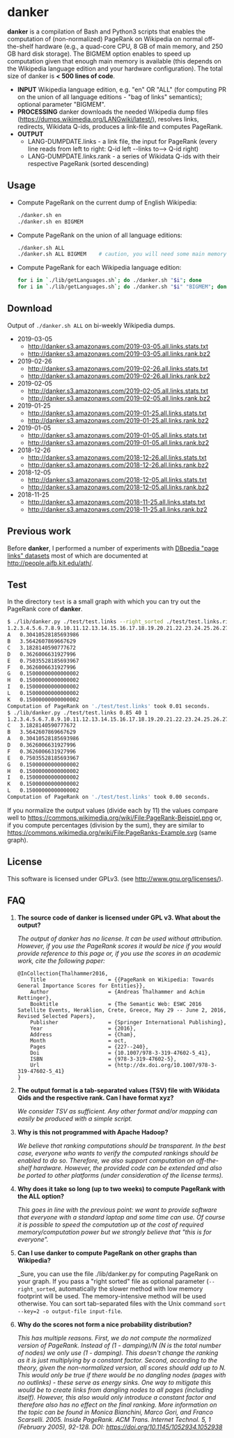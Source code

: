danker
======

__danker__ is a compilation of Bash and Python3 scripts that enables the computation of (non-normalized) PageRank on Wikipedia on normal off-the-shelf hardware (e.g., a quad-core CPU, 8 GB of main memory, and 250 GB hard disk storage). The BIGMEM option enables to speed up computation given that enough main memory is available (this depends on the Wikipedia language edition and your hardware configuration). The total size of danker is __< 500 lines of code__.

* __INPUT__ Wikipedia language edition, e.g. "en" OR "ALL" (for computing PR on the union of all language editions - "bag of links" semantics); optional parameter "BIGMEM".
* __PROCESSING__ danker downloads the needed Wikipedia dump files (https://dumps.wikimedia.org/LANGwiki/latest/), resolves links, redirects, Wikidata Q-ids, produces a link-file and computes PageRank.
* __OUTPUT__ 
  * LANG-DUMPDATE.links - a link file, the input for PageRank (every line reads from left to right: Q-id left --links to--> Q-id right)
  * LANG-DUMPDATE.links.rank - a series of Wikidata Q-ids with their respective PageRank (sorted descending)

## Usage

* Compute PageRank on the current dump of English Wikipedia:

   ```bash
   ./danker.sh en
   ./danker.sh en BIGMEM
   ```
   
* Compute PageRank on the union of all language editions:

   ```bash
   ./danker.sh ALL
   ./danker.sh ALL BIGMEM    # caution, you will need some main memory for that
   ```
   
* Compute PageRank for each Wikipedia language edition:

   ```bash
   for i in `./lib/getLanguages.sh`; do ./danker.sh "$i"; done
   for i in `./lib/getLanguages.sh`; do ./danker.sh "$i" "BIGMEM"; done
   ```

## Download
Output of ``./danker.sh ALL`` on bi-weekly Wikipedia dumps.

* 2019-03-05
  * http://danker.s3.amazonaws.com/2019-03-05.all.links.stats.txt
  * http://danker.s3.amazonaws.com/2019-03-05.all.links.rank.bz2
* 2019-02-26
  * http://danker.s3.amazonaws.com/2019-02-26.all.links.stats.txt
  * http://danker.s3.amazonaws.com/2019-02-26.all.links.rank.bz2
* 2019-02-05
  * http://danker.s3.amazonaws.com/2019-02-05.all.links.stats.txt
  * http://danker.s3.amazonaws.com/2019-02-05.all.links.rank.bz2
* 2019-01-25
  * http://danker.s3.amazonaws.com/2019-01-25.all.links.stats.txt
  * http://danker.s3.amazonaws.com/2019-01-25.all.links.rank.bz2
* 2019-01-05
  * http://danker.s3.amazonaws.com/2019-01-05.all.links.stats.txt
  * http://danker.s3.amazonaws.com/2019-01-05.all.links.rank.bz2
* 2018-12-26
  * http://danker.s3.amazonaws.com/2018-12-26.all.links.stats.txt
  * http://danker.s3.amazonaws.com/2018-12-26.all.links.rank.bz2
* 2018-12-05
  * http://danker.s3.amazonaws.com/2018-12-05.all.links.stats.txt
  * http://danker.s3.amazonaws.com/2018-12-05.all.links.rank.bz2
* 2018-11-25
  * http://danker.s3.amazonaws.com/2018-11-25.all.links.stats.txt
  * http://danker.s3.amazonaws.com/2018-11-25.all.links.rank.bz2

## Previous work
Before __danker__, I performed a number of experiments with [DBpedia "page links" datasets](http://wiki.dbpedia.org/services-resources/documentation/datasets#pagelinks) most of which are documented at http://people.aifb.kit.edu/ath/.

## Test
In the directory `test` is a small graph with which you can try out the PageRank core of __danker__.

```bash
$ ./lib/danker.py ./test/test.links --right_sorted ./test/test.links.right 0.85 40 1
1.2.3.4.5.6.7.8.9.10.11.12.13.14.15.16.17.18.19.20.21.22.23.24.25.26.27.28.29.30.31.32.33.34.35.36.37.38.39.40.
A	0.30410528185693986
B	3.5642607869667629
C	3.1828140590777672
D	0.3626006631927996
E	0.75035528185693967
F	0.3626006631927996
G	0.15000000000000002
H	0.15000000000000002
I	0.15000000000000002
L	0.15000000000000002
K	0.15000000000000002
Computation of PageRank on './test/test.links' took 0.01 seconds.
$ ./lib/danker.py ./test/test.links 0.85 40 1
1.2.3.4.5.6.7.8.9.10.11.12.13.14.15.16.17.18.19.20.21.22.23.24.25.26.27.28.29.30.31.32.33.34.35.36.37.38.39.40.
C	3.1828140590777672
B	3.5642607869667629
A	0.30410528185693986
D	0.3626006631927996
F	0.3626006631927996
E	0.75035528185693967
G	0.15000000000000002
H	0.15000000000000002
I	0.15000000000000002
K	0.15000000000000002
L	0.15000000000000002
Computation of PageRank on './test/test.links' took 0.00 seconds.
```

If you normalize the output values (divide each by 11) the values compare well to https://commons.wikimedia.org/wiki/File:PageRank-Beispiel.png or, if you compute percentages (division by the sum), they are similar to https://commons.wikimedia.org/wiki/File:PageRanks-Example.svg (same graph).

## License
This software is licensed under GPLv3. (see http://www.gnu.org/licenses/).

## FAQ

1. __The source code of danker is licensed under GPL v3. What about the output?__

   _The output of danker has no license. It can be used without attribution. However, if you use the PageRank scores it would be nice if you would provide reference to this page or, if you use the scores in an academic work, cite the following paper:_

   ```
   @InCollection{Thalhammer2016,
       Title                    = {{PageRank on Wikipedia: Towards General Importance Scores for Entities}},
       Author                   = {Andreas Thalhammer and Achim Rettinger},
       Booktitle                = {The Semantic Web: ESWC 2016 Satellite Events, Heraklion, Crete, Greece, May 29 -- June 2, 2016, Revised Selected Papers},
       Publisher                = {Springer International Publishing},
       Year                     = {2016},
       Address                  = {Cham},
       Month                    = oct,
       Pages                    = {227--240},
       Doi                      = {10.1007/978-3-319-47602-5_41},
       ISBN                     = {978-3-319-47602-5},
       Url                      = {http://dx.doi.org/10.1007/978-3-319-47602-5_41}
   }
   ```
  
  
2. __The output format is a tab-separated values (TSV) file with Wikidata Qids and the respective rank. Can I have format xyz?__

   _We consider TSV as sufficient. Any other format and/or mapping can easily be produced with a simple script._


3. __Why is this not programmed with Apache Hadoop?__

   _We believe that ranking computations should be transparent. In the best case, everyone who wants to verify the computed rankings should be enabled to do so. Therefore, we also support computation on off-the-shelf hardware. However, the provided code can be extended and also be ported to other platforms (under consideration of the license terms)._

4. __Why does it take so long (up to two weeks) to compute PageRank with the ALL option?__

   _This goes in line with the previous point: we want to provide software that everyone with a standard laptop and some time can use. Of course it is possible to speed the computation up at the cost of required memory/computation power but we strongly believe that "this is for everyone"._
   
5. __Can I use danker to compute PageRank on other graphs than Wikipedia?__

   _Sure, you can use the file ./lib/danker.py for computing PageRank on your graph. If you pass a "right sorted" file as optional parameter (`--right_sorted`, automatically the slower method with low memory footprint will be used. The memory-intensive method will be used otherwise. You can sort tab-separated files with the Unix command `sort --key=2 -o output-file input-file`. 
   
6. __Why do the scores not form a nice probability distribution?__

   _This has multiple reasons. First, we do not compute the normalized version of PageRank. Instead of (1 - damping)/N (N is the total number of nodes) we only use (1 - damping). This doesn't change the ranking as it is just multiplying by a constant factor. Second, according to the theory, given the non-normalized version, all scores should add up to N. This would only be true if there would be no dangling nodes (pages with no outlinks) - these serve as energy sinks. One way to mitigate this would be to create links from dangling nodes to all pages (including itself). However, this also would only introduce a constant factor and therefore also has no effect on the final ranking. More information on the topic can be found in Monica Bianchini, Marco Gori, and Franco Scarselli. 2005. Inside PageRank. ACM Trans. Internet Technol. 5, 1 (February 2005), 92-128. DOI: https://doi.org/10.1145/1052934.1052938_
